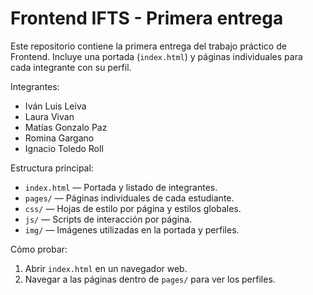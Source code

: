 # Frontend IFTS - Primera entrega

Este repositorio contiene la primera entrega del trabajo práctico de Frontend. Incluye una portada (`index.html`) y páginas individuales para cada integrante con su perfil.

Integrantes:
- Iván Luis Leiva
- Laura Vivan
- Matías Gonzalo Paz
- Romina Gargano
- Ignacio Toledo Roll

Estructura principal:

- `index.html` — Portada y listado de integrantes.
- `pages/` — Páginas individuales de cada estudiante.
- `css/` — Hojas de estilo por página y estilos globales.
- `js/` — Scripts de interacción por página.
- `img/` — Imágenes utilizadas en la portada y perfiles.

Cómo probar:

1. Abrir `index.html` en un navegador web.
2. Navegar a las páginas dentro de `pages/` para ver los perfiles.